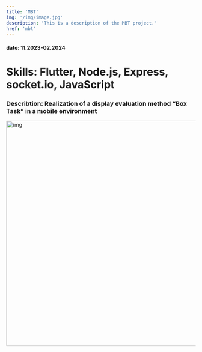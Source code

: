 ```yaml
---
title: 'MBT'
img: '/img/image.jpg'
description: 'This is a description of the MBT project.'
href: 'mbt'
---
```


#### date: 11.2023-02.2024

# Skills: Flutter, Node.js, Express, socket.io, JavaScript

### Describtion: Realization of a display evaluation method “Box Task” in a mobile environment

<img src="/img/image.jpg" alt="img" width="600" height="600">


